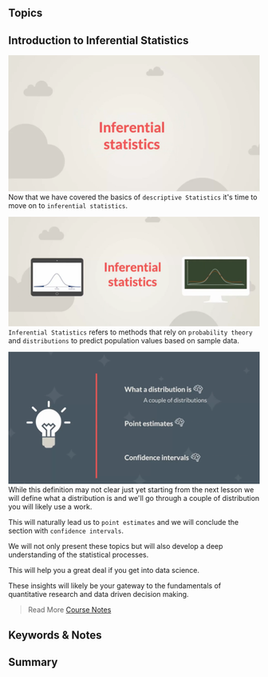## Topics

## Introduction to Inferential Statistics

![Inferential Statistics](./imgs/inferential_statistics.png)
Now that we have covered the basics of `descriptive Statistics` it's time to move on to `inferential statistics`.

![Probability theory and Distribution](./imgs/pro_dist.png)
`Inferential Statistics` refers to methods that rely on `probability theory` and `distributions` to predict population values based on sample data.

![Key areas](./imgs/key_topics.png)
While this definition may not clear just yet starting from the next lesson we will define what a distribution is and we'll go through a couple of distribution you will likely use a work.

This will naturally lead us to `point estimates` and we will conclude the section with `confidence intervals`.

We will not only present these topics but will also develop a deep understanding of the statistical processes.

This will help you a great deal if you get into data science.

These insights will likely be your gateway to the fundamentals of quantitative research and data driven decision making.

> Read More
[Course Notes](./imgs/027%20Course-notes-inferential-statistics.pdf)

## Keywords & Notes

## Summary
